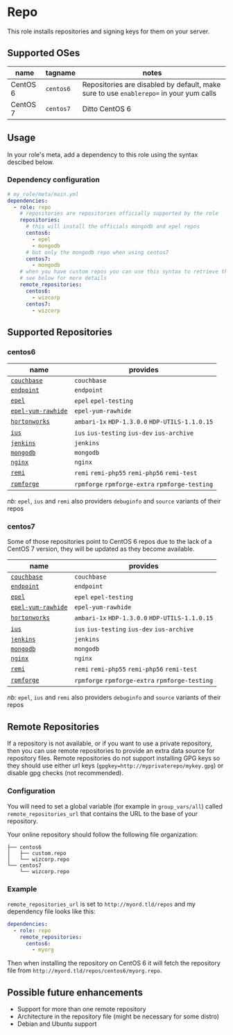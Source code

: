 Repo
====

This role installs repositories and signing keys for them on your server.

Supported OSes
--------------

name     | tagname   | notes
---------|-----------|---------------------------------------------------------------------------------------
CentOS 6 | `centos6` | Repositories are disabled by default, make sure to use `enablerepo=` in your yum calls
CentOS 7 | `centos7` | Ditto CentOS 6

Usage
-----

In your role's meta, add a dependency to this role using the syntax descibed below.

### Dependency configuration

```yaml
# my_role/meta/main.yml
dependencies:
  - role: repo
    # repositories are repositories officially supported by the role
    repositories:
      # this will install the officials mongodb and epel repos
      centos6:
        - epel
        - mongodb
      # but only the mongodb repo when using centos7
      centos7:
        - mongodb
    # when you have custom repos you can use this syntax to retrieve the repo online
    # see below for more details
    remote_repositories:
      centos6:
        - wizcorp
      centos7:
        - wizcorp
```

Supported Repositories
----------------------

### centos6

name                                                                          | provides
------------------------------------------------------------------------------|-----------------------------------------------
[`couchbase`](http://www.couchbase.com/)                                      | `couchbase`
[`endpoint`](https://packages.endpoint.com/)                                  | `endpoint`
[`epel`](https://fedoraproject.org/wiki/EPEL)                                 | `epel` `epel-testing`
[`epel-yum-rawhide`](https://repos.fedorapeople.org/repos/james/yum-rawhide/) | `epel-yum-rawhide`
[`hortonworks`](http://hortonworks.com/)                                      | `ambari-1x` `HDP-1.3.0.0` `HDP-UTILS-1.1.0.15`
[`ius`](https://iuscommunity.org/pages/About.html)                            | `ius` `ius-testing` `ius-dev` `ius-archive`
[`jenkins`](http://jenkins-ci.org/)                                           | `jenkins`
[`mongodb`](http://mongodb.org/)                                              | `mongodb`
[`nginx`](http://nginx.org/)                                                  | `nginx`
[`remi`](http://rpms.famillecollet.com/)                                      | `remi` `remi-php55` `remi-php56` `remi-test`
[`rpmforge`](http://repoforge.org/)                                           | `rpmforge` `rpmforge-extra` `rpmforge-testing`

_nb:_ `epel`, `ius` and `remi` also providers `debuginfo` and `source` variants of their repos

### centos7

Some of those repositories point to CentOS 6 repos due to the lack of a CentOS 7 version, they will be updated as they
become available.

name                                                                          | provides
------------------------------------------------------------------------------|-----------------------------------------------
[`couchbase`](http://www.couchbase.com/)                                      | `couchbase`
[`endpoint`](https://packages.endpoint.com/)                                  | `endpoint`
[`epel`](https://fedoraproject.org/wiki/EPEL)                                 | `epel` `epel-testing`
[`epel-yum-rawhide`](https://repos.fedorapeople.org/repos/james/yum-rawhide/) | `epel-yum-rawhide`
[`hortonworks`](http://hortonworks.com/)                                      | `ambari-1x` `HDP-1.3.0.0` `HDP-UTILS-1.1.0.15`
[`ius`](https://iuscommunity.org/pages/About.html)                            | `ius` `ius-testing` `ius-dev` `ius-archive`
[`jenkins`](http://jenkins-ci.org/)                                           | `jenkins`
[`mongodb`](http://mongodb.org/)                                              | `mongodb`
[`nginx`](http://nginx.org/)                                                  | `nginx`
[`remi`](http://rpms.famillecollet.com/)                                      | `remi` `remi-php55` `remi-php56` `remi-test`
[`rpmforge`](http://repoforge.org/)                                           | `rpmforge` `rpmforge-extra` `rpmforge-testing`

_nb:_ `epel`, `ius` and `remi` also providers `debuginfo` and `source` variants of their repos

Remote Repositories
-------------------

If a repository is not available, or if you want to use a private repository, then you can use remote repositories to
provide an extra data source for repository files. Remote repositories do not support installing GPG keys so they should
use either url keys (`gpgkey=http://myprivaterepo/mykey.gpg`) or disable gpg checks (not recommended).

### Configuration

You will need to set a global variable (for example in `group_vars/all`) called `remote_repositories_url` that contains
the URL to the base of your repository.

Your online repository should follow the following file organization:

```
├── centos6
│   ├── custom.repo
│   └── wizcorp.repo
└── centos7
    └── wizcorp.repo
```

### Example

`remote_repositories_url` is set to `http://myord.tld/repos` and my dependency file looks like this:

```yaml
dependencies:
  - role: repo
    remote_repositories:
      centos6:
        - myorg
```

Then when installing the repository on CentOS 6 it will fetch the repository file from `http://myord.tld/repos/centos6/myorg.repo`.

Possible future enhancements
----------------------------

* Support for more than one remote repository
* Architecture in the repository file (might be necessary for some distro)
* Debian and Ubuntu support